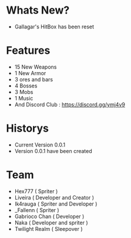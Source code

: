 # Whats New?
+ Gallagar's HitBox has been reset
# Features
+ 15 New Weapons
+ 1 New Armor
+ 3 ores and bars
+ 4 Bosses 
+ 3 Mobs
+ 1 Music 
+ And Discord Club : https://discord.gg/ymj4v9
# Historys
+ Current Version 0.0.1 
+ Version 0.0.1 have been created
# Team
+ Hex777 ( Spriter )
+ Liveira ( Developer and Creator )
+ Ik4rauga ( Spriter and Developer )
+ _Fallenn ( Spriter )
+ Gabrioco Chan ( Developer )
+ Naka ( Developer and spriter ) 
+ Twilight Realm ( Sleepover ) 
